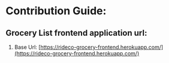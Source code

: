 # Contribution Guide:

## Grocery List frontend application url:
1. Base Url: [https://rideco-grocery-frontend.herokuapp.com/](https://rideco-grocery-frontend.herokuapp.com/)

